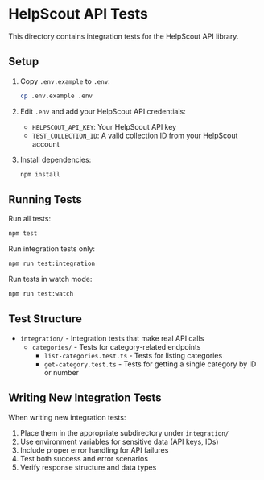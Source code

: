 # HelpScout API Tests

This directory contains integration tests for the HelpScout API library.

## Setup

1. Copy `.env.example` to `.env`:
   ```bash
   cp .env.example .env
   ```

2. Edit `.env` and add your HelpScout API credentials:
   - `HELPSCOUT_API_KEY`: Your HelpScout API key
   - `TEST_COLLECTION_ID`: A valid collection ID from your HelpScout account

3. Install dependencies:
   ```bash
   npm install
   ```

## Running Tests

Run all tests:
```bash
npm test
```

Run integration tests only:
```bash
npm run test:integration
```

Run tests in watch mode:
```bash
npm run test:watch
```

## Test Structure

- `integration/` - Integration tests that make real API calls
  - `categories/` - Tests for category-related endpoints
    - `list-categories.test.ts` - Tests for listing categories
    - `get-category.test.ts` - Tests for getting a single category by ID or number

## Writing New Integration Tests

When writing new integration tests:

1. Place them in the appropriate subdirectory under `integration/`
2. Use environment variables for sensitive data (API keys, IDs)
3. Include proper error handling for API failures
4. Test both success and error scenarios
5. Verify response structure and data types